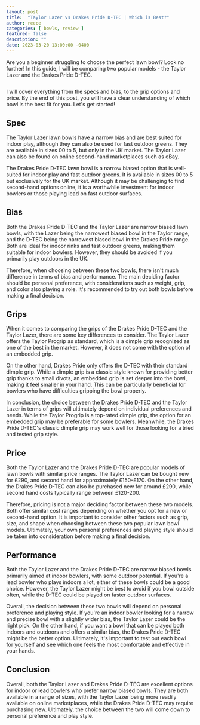 ```yaml
---
layout: post
title:  "Taylor Lazer vs Drakes Pride D-TEC | Which is Best?"
author: reece
categories: [ bowls, review ]
featured: false
description: ""
date: 2023-03-20 13:00:00 -0400
---
```

    

<!-- wp:paragraph -->
<p xmlns="http://www.w3.org/1999/xhtml">Are you a beginner struggling to choose the perfect lawn bowl? Look no further! In this guide, I will be comparing two popular models - the Taylor Lazer and the Drakes Pride D-TEC. </p>
<!-- /wp:paragraph -->

<!-- wp:image {"id":2067,"sizeSlug":"large","linkDestination":"none"} -->
<figure class="wp-block-image size-large"><img src="/img/posts/taylor-lazer-vs-drakes-pride-d-tec-1024x576.jpg" alt="" class="wp-image-2067"/></figure>
<!-- /wp:image -->

<!-- wp:paragraph -->
<p>I will cover everything from the specs and bias, to the grip options and price. By the end of this post, you will have a clear understanding of which bowl is the best fit for you. Let's get started!</p>
<!-- /wp:paragraph -->

<!-- wp:heading -->
<h2>Spec</h2>
<!-- /wp:heading -->

<!-- wp:paragraph -->
<p>The Taylor Lazer lawn bowls have a narrow bias and are best suited for indoor play, although they can also be used for fast outdoor greens. They are available in sizes 00 to 5, but only in the UK market. The Taylor Lazer can also be found on online second-hand marketplaces such as eBay.</p>
<!-- /wp:paragraph -->

<!-- wp:paragraph -->
<p>The Drakes Pride D-TEC lawn bowl is a narrow biased option that is well-suited for indoor play and fast outdoor greens. It is available in sizes 00 to 5 but exclusively for the UK market. Although it may be challenging to find second-hand options online, it is a worthwhile investment for indoor bowlers or those playing lead on fast outdoor surfaces.</p>
<!-- /wp:paragraph -->

<!-- wp:heading -->
<h2>Bias</h2>
<!-- /wp:heading -->

<!-- wp:paragraph -->
<p>Both the Drakes Pride D-TEC and the Taylor Lazer are narrow biased lawn bowls, with the Lazer being the narrowest biased bowl in the Taylor range, and the D-TEC being the narrowest biased bowl in the Drakes Pride range. Both are ideal for indoor rinks and fast outdoor greens, making them suitable for indoor bowlers. However, they should be avoided if you primarily play outdoors in the UK.</p>
<!-- /wp:paragraph -->

<!-- wp:paragraph -->
<p>Therefore, when choosing between these two bowls, there isn't much difference in terms of bias and performance. The main deciding factor should be personal preference, with considerations such as weight, grip, and color also playing a role. It's recommended to try out both bowls before making a final decision.</p>
<!-- /wp:paragraph -->

<!-- wp:heading -->
<h2>Grips</h2>
<!-- /wp:heading -->

<!-- wp:paragraph -->
<p>When it comes to comparing the grips of the Drakes Pride D-TEC and the Taylor Lazer, there are some key differences to consider. The Taylor Lazer offers the Taylor Progrip as standard, which is a dimple grip recognized as one of the best in the market. However, it does not come with the option of an embedded grip.</p>
<!-- /wp:paragraph -->

<!-- wp:paragraph -->
<p>On the other hand, Drakes Pride only offers the D-TEC with their standard dimple grip. While a dimple grip is a classic style known for providing better grip thanks to small divots, an embedded grip is set deeper into the bowl, making it feel smaller in your hand. This can be particularly beneficial for bowlers who have difficulties gripping the bowl properly.</p>
<!-- /wp:paragraph -->

<!-- wp:paragraph -->
<p>In conclusion, the choice between the Drakes Pride D-TEC and the Taylor Lazer in terms of grips will ultimately depend on individual preferences and needs. While the Taylor Progrip is a top-rated dimple grip, the option for an embedded grip may be preferable for some bowlers. Meanwhile, the Drakes Pride D-TEC's classic dimple grip may work well for those looking for a tried and tested grip style.</p>
<!-- /wp:paragraph -->

<!-- wp:heading -->
<h2>Price</h2>
<!-- /wp:heading -->

<!-- wp:paragraph -->
<p>Both the Taylor Lazer and the Drakes Pride D-TEC are popular models of lawn bowls with similar price ranges. The Taylor Lazer can be bought new for £290, and second hand for approximately £150-£170. On the other hand, the Drakes Pride D-TEC can also be purchased new for around £290, while second hand costs typically range between £120-200.</p>
<!-- /wp:paragraph -->

<!-- wp:paragraph -->
<p>Therefore, pricing is not a major deciding factor between these two models. Both offer similar cost ranges depending on whether you opt for a new or second-hand option. It is important to consider other factors such as grip, size, and shape when choosing between these two popular lawn bowl models. Ultimately, your own personal preferences and playing style should be taken into consideration before making a final decision.</p>
<!-- /wp:paragraph -->

<!-- wp:heading -->
<h2>Performance</h2>
<!-- /wp:heading -->

<!-- wp:paragraph -->
<p>Both the Taylor Lazer and the Drakes Pride D-TEC are narrow biased bowls primarily aimed at indoor bowlers, with some outdoor potential. If you're a lead bowler who plays indoors a lot, either of these bowls could be a good choice. However, the Taylor Lazer might be best to avoid if you bowl outside often, while the D-TEC could be played on faster outdoor surfaces.</p>
<!-- /wp:paragraph -->

<!-- wp:paragraph -->
<p>Overall, the decision between these two bowls will depend on personal preference and playing style. If you're an indoor bowler looking for a narrow and precise bowl with a slightly wider bias, the Taylor Lazer could be the right pick. On the other hand, if you want a bowl that can be played both indoors and outdoors and offers a similar bias, the Drakes Pride D-TEC might be the better option. Ultimately, it's important to test out each bowl for yourself and see which one feels the most comfortable and effective in your hands.</p>
<!-- /wp:paragraph -->

<!-- wp:heading -->
<h2>Conclusion</h2>
<!-- /wp:heading -->

<!-- wp:paragraph -->
<p>Overall, both the Taylor Lazer and Drakes Pride D-TEC are excellent options for indoor or lead bowlers who prefer narrow biased bowls. They are both available in a range of sizes, with the Taylor Lazer being more readily available on online marketplaces, while the Drakes Pride D-TEC may require purchasing new. Ultimately, the choice between the two will come down to personal preference and play style.</p>
<!-- /wp:paragraph -->
    
